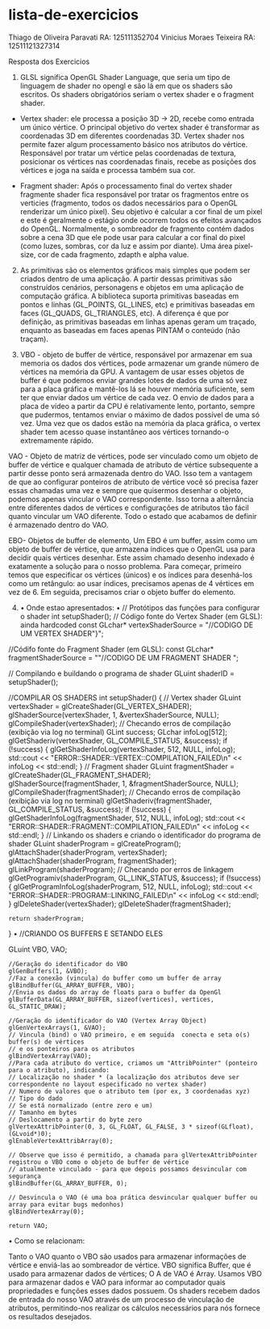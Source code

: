 # lista-de-exercicios

Thiago de Oliveira Paravati RA: 125111352704
Vinicius Moraes Teixeira RA: 12511121327314
 
Resposta dos Exercicios

1)	GLSL significa OpenGL Shader Language, que seria um tipo de linguagem de shader no opengl e são lá em que os shaders são escritos. Os shaders obrigatórios seriam o vertex shader e o fragment shader.

-	Vertex shader: ele processa a posição 3D -> 2D, recebe como entrada um único vértice. O principal objetivo do vertex shader é transformar as coordenadas 3D em diferentes coordenadas 3D. Vertex shader nos permite fazer algum processamento básico nos atributos do vértice. Responsável por tratar um vértice pelas coordenadas de textura, posicionar os vértices nas coordenadas finais, recebe as posições dos vértices e joga na saída e processa também sua cor.

-	Fragment shader: Após o processamento final do vertex shader fragmente shader fica responsável por tratar os fragmentos entre os verticies (fragmento, todos os dados necessários para o OpenGL renderizar um único pixel). Seu objetivo é calcular a cor final de um pixel e este é geralmente o estágio onde ocorrem todos os efeitos avançados do OpenGL. Normalmente, o sombreador de fragmento contém dados sobre a cena 3D que ele pode usar para calcular a cor final do pixel (como luzes, sombras, cor da luz e assim por diante). Uma área pixel-size, cor de cada fragmento, zdapth e alpha value.

2)	As primitivas são os elementos gráficos mais simples que podem ser criados dentro de uma aplicação. A partir dessas primitivas são construídos cenários,
personagens e objetos em uma aplicação de computação gráfica.
A biblioteca suporta primitivas baseadas em pontos e linhas (GL_POINTS, GL_LINES, etc) e primitivas baseadas em faces (GL_QUADS, GL_TRIANGLES, etc). A diferença 
é que por definição, as primitivas baseadas em linhas apenas geram um traçado, enquanto as baseadas em faces apenas PINTAM o conteúdo (não traçam).

3)	VBO - objeto de buffer de vértice, responsável por armazenar em sua memoria os dados dos vértices, pode armazenar um grande número de vértices na memória da GPU. A vantagem de usar esses objetos de buffer é que podemos enviar grandes lotes de dados de uma só vez para a placa gráfica e mantê-los lá se houver memória suficiente, sem ter que enviar dados um vértice de cada vez. O envio de dados para a placa de vídeo a partir da CPU é relativamente lento, portanto, sempre que pudermos, tentamos enviar o máximo de dados possível de uma só vez. Uma vez que os dados estão na memória da placa gráfica, o vertex shader tem acesso quase instantâneo aos vértices tornando-o extremamente rápido.

VAO - Objeto de matriz de vértices, pode ser vinculado como um objeto de buffer de vértice e qualquer chamada de atributo de vértice subsequente a partir desse ponto será armazenada dentro do VAO. Isso tem a vantagem de que ao configurar ponteiros de atributo de vértice você só precisa fazer essas chamadas uma vez e sempre que quisermos desenhar o objeto, podemos apenas vincular o VAO correspondente. Isso torna a alternância entre diferentes dados de vértices e configurações de atributos tão fácil quanto vincular um VAO diferente. Todo o estado que acabamos de definir é armazenado dentro do VAO.

EBO- Objetos de buffer de elemento, 
Um EBO é um buffer, assim como um objeto de buffer de vértice, que armazena índices que o OpenGL usa para decidir quais vértices desenhar. Este assim chamado desenho indexado é exatamente a solução para o nosso problema. Para começar, primeiro temos que especificar os vértices (únicos) e os índices para desenhá-los como um retângulo: ao usar índices, precisamos apenas de 4 vértices em vez de 6. Em seguida, precisamos criar o objeto buffer do elemento.

4) • Onde estao apresentados:
•	// Protótipos das funções para configurar o shader
int setupShader();
// Código fonte do Vertex Shader (em GLSL): ainda hardcoded
const GLchar* vertexShaderSource = "//CODIGO DE UM VERTEX SHADER"}";

//Códifo fonte do Fragment Shader (em GLSL):
const GLchar* fragmentShaderSource = ""//CODIGO DE UM FRAGMENT SHADER ";

// Compilando e buildando o programa de shader
	GLuint shaderID = setupShader();

//COMPILAR OS SHADERS
int setupShader()
{
	// Vertex shader
	GLuint vertexShader = glCreateShader(GL_VERTEX_SHADER);
	glShaderSource(vertexShader, 1, &vertexShaderSource, NULL);
	glCompileShader(vertexShader);
	// Checando erros de compilação (exibição via log no terminal)
	GLint success;
	GLchar infoLog[512];
	glGetShaderiv(vertexShader, GL_COMPILE_STATUS, &success);
	if (!success)
	{
		glGetShaderInfoLog(vertexShader, 512, NULL, infoLog);
		std::cout << "ERROR::SHADER::VERTEX::COMPILATION_FAILED\n" << infoLog << std::endl;
	}
	// Fragment shader
	GLuint fragmentShader = glCreateShader(GL_FRAGMENT_SHADER);
	glShaderSource(fragmentShader, 1, &fragmentShaderSource, NULL);
	glCompileShader(fragmentShader);
	// Checando erros de compilação (exibição via log no terminal)
	glGetShaderiv(fragmentShader, GL_COMPILE_STATUS, &success);
	if (!success)
	{
		glGetShaderInfoLog(fragmentShader, 512, NULL, infoLog);
		std::cout << "ERROR::SHADER::FRAGMENT::COMPILATION_FAILED\n" << infoLog << std::endl;
	}
	// Linkando os shaders e criando o identificador do programa de shader
	GLuint shaderProgram = glCreateProgram();
	glAttachShader(shaderProgram, vertexShader);
	glAttachShader(shaderProgram, fragmentShader);
	glLinkProgram(shaderProgram);
	// Checando por erros de linkagem
	glGetProgramiv(shaderProgram, GL_LINK_STATUS, &success);
	if (!success) {
		glGetProgramInfoLog(shaderProgram, 512, NULL, infoLog);
		std::cout << "ERROR::SHADER::PROGRAM::LINKING_FAILED\n" << infoLog << std::endl;
	}
	glDeleteShader(vertexShader);
	glDeleteShader(fragmentShader);

	return shaderProgram;
}
•	//CRIANDO OS BUFFERS E SETANDO ELES

GLuint VBO, VAO;

	//Geração do identificador do VBO
	glGenBuffers(1, &VBO);
	//Faz a conexão (vincula) do buffer como um buffer de array
	glBindBuffer(GL_ARRAY_BUFFER, VBO);
	//Envia os dados do array de floats para o buffer da OpenGl
	glBufferData(GL_ARRAY_BUFFER, sizeof(vertices), vertices, GL_STATIC_DRAW);

	//Geração do identificador do VAO (Vertex Array Object)
	glGenVertexArrays(1, &VAO);
	// Vincula (bind) o VAO primeiro, e em seguida  conecta e seta o(s) buffer(s) de vértices
	// e os ponteiros para os atributos 
	glBindVertexArray(VAO);
	//Para cada atributo do vertice, criamos um "AttribPointer" (ponteiro para o atributo), indicando: 
	// Localização no shader * (a localização dos atributos deve ser correspondente no layout especificado no vertex shader)
	// Numero de valores que o atributo tem (por ex, 3 coordenadas xyz) 
	// Tipo do dado
	// Se está normalizado (entre zero e um)
	// Tamanho em bytes 
	// Deslocamento a partir do byte zero 
	glVertexAttribPointer(0, 3, GL_FLOAT, GL_FALSE, 3 * sizeof(GLfloat), (GLvoid*)0);
	glEnableVertexAttribArray(0);

	// Observe que isso é permitido, a chamada para glVertexAttribPointer registrou o VBO como o objeto de buffer de vértice 
	// atualmente vinculado - para que depois possamos desvincular com segurança
	glBindBuffer(GL_ARRAY_BUFFER, 0); 

	// Desvincula o VAO (é uma boa prática desvincular qualquer buffer ou array para evitar bugs medonhos)
	glBindVertexArray(0); 

	return VAO;
 
 •	Como se relacionam: 
 
Tanto o VAO quanto o VBO são usados para armazenar informações de vértice e enviá-las ao sombreador de vértice. VBO significa Buffer, que é usado para armazenar dados de vértices; O A de VAO é Array. Usamos VBO para armazenar dados e VAO para informar ao computador quais propriedades e funções esses dados possuem. Os shaders recebem dados de entrada do nosso VAO através de um processo de vinculação de atributos, permitindo-nos realizar os cálculos necessários para nós fornece os resultados desejados.

